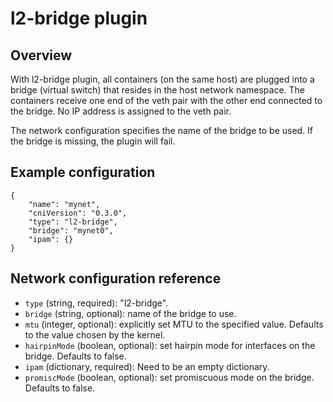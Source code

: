 # l2-bridge plugin

## Overview

With l2-bridge plugin, all containers (on the same host) are plugged into a bridge (virtual switch) that resides in the host network namespace.
The containers receive one end of the veth pair with the other end connected to the bridge.
No IP address is assigned to the veth pair.

The network configuration specifies the name of the bridge to be used.
If the bridge is missing, the plugin will fail.

## Example configuration
```
{
    "name": "mynet",
	"cniVersion": "0.3.0",
	"type": "l2-bridge",
	"bridge": "mynet0",
	"ipam": {}
}
```

## Network configuration reference

* `type` (string, required): "l2-bridge".
* `bridge` (string, optional): name of the bridge to use.
* `mtu` (integer, optional): explicitly set MTU to the specified value. Defaults to the value chosen by the kernel.
* `hairpinMode` (boolean, optional): set hairpin mode for interfaces on the bridge. Defaults to false.
* `ipam` (dictionary, required): Need to be an empty dictionary.
* `promiscMode` (boolean, optional): set promiscuous mode on the bridge. Defaults to false.
